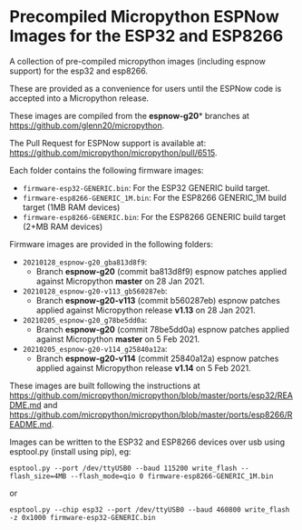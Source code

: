 # Precompiled Micropython ESPNow Images for the ESP32 and ESP8266
A collection of pre-compiled micropython images (including espnow support) for the esp32 and esp8266.

These are provided as a convenience for users until the ESPNow code is accepted into a Micropython release.

These images are compiled from the **espnow-g20*** branches at https://github.com/glenn20/micropython.

The Pull Request for ESPNow support is available at: https://github.com/micropython/micropython/pull/6515.

Each folder contains the following firmware images:
- `firmware-esp32-GENERIC.bin`: For the ESP32 GENERIC build target.
- `firmware-esp8266-GENERIC_1M.bin`: For the ESP8266 GENERIC_1M build target (1MB RAM devices)
- `firmware-esp8266-GENERIC.bin`: For the ESP8266 GENERIC build target (2+MB RAM devices)

Firmware images are provided in the following folders:
- `20210128_espnow-g20_gba813d8f9`:
  - Branch **espnow-g20** (commit ba813d8f9) espnow patches applied against Micropython **master** on 28 Jan 2021.
- `20210128_espnow-g20-v113_gb560287eb`:
  - Branch **espnow-g20-v113** (commit b560287eb) espnow patches applied against Micropython release **v1.13** on 28 Jan 2021.
- `20210205_espnow-g20_g78be5dd0a`:
  - Branch **espnow-g20** (commit 78be5dd0a) espnow patches applied against Micropython **master** on 5 Feb 2021.
- `20210205_espnow-g20-v114_g25840a12a`:
  - Branch **espnow-g20-v114** (commit 25840a12a) espnow patches applied against Micropython release **v1.14** on 5 Feb 2021.

These images are built following the instructions at https://github.com/micropython/micropython/blob/master/ports/esp32/README.md and https://github.com/micropython/micropython/blob/master/ports/esp8266/README.md.

Images can be written to the ESP32 and ESP8266 devices over usb using esptool.py (install using pip), eg:

```
esptool.py --port /dev/ttyUSB0 --baud 115200 write_flash --flash_size=4MB --flash_mode=qio 0 firmware-esp8266-GENERIC_1M.bin
```

or

```
esptool.py --chip esp32 --port /dev/ttyUSB0 --baud 460800 write_flash -z 0x1000 firmware-esp32-GENERIC.bin
```
